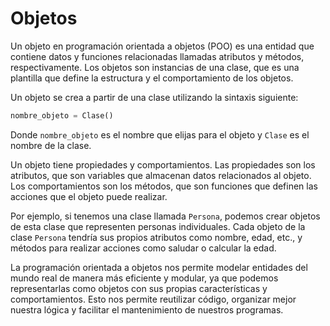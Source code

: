 # Objetos

Un objeto en programación orientada a objetos (POO) es una entidad que contiene datos y funciones relacionadas llamadas atributos y métodos, respectivamente. Los objetos son instancias de una clase, que es una plantilla que define la estructura y el comportamiento de los objetos.

Un objeto se crea a partir de una clase utilizando la sintaxis siguiente:

```python
nombre_objeto = Clase()
```

Donde `nombre_objeto` es el nombre que elijas para el objeto y `Clase` es el nombre de la clase.

Un objeto tiene propiedades y comportamientos. Las propiedades son los atributos, que son variables que almacenan datos relacionados al objeto. Los comportamientos son los métodos, que son funciones que definen las acciones que el objeto puede realizar.

Por ejemplo, si tenemos una clase llamada `Persona`, podemos crear objetos de esta clase que representen personas individuales. Cada objeto de la clase `Persona` tendría sus propios atributos como nombre, edad, etc., y métodos para realizar acciones como saludar o calcular la edad.

La programación orientada a objetos nos permite modelar entidades del mundo real de manera más eficiente y modular, ya que podemos representarlas como objetos con sus propias características y comportamientos. Esto nos permite reutilizar código, organizar mejor nuestra lógica y facilitar el mantenimiento de nuestros programas.
